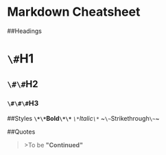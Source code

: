 # Markdown Cheatsheet

##Headings

  # `\#`H1
  ##  `\#\#`H2
  ### `\#\#\#`H3

##Styles
  **`\*\*`Bold`\*\*`**
  *`\*`Italic`\*`*
  ~`\~`Strikethrough`\~`~

##Quotes
  >\>To be **"**Continued**"**
